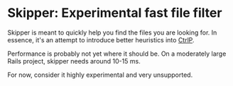 # Skipper: Experimental fast file filter #

Skipper is meant to quickly help you find the files you are looking for. In
essence, it's an attempt to introduce better heuristics into
[CtrlP](https://github.com/kien/ctrlp.vim).

Performance is probably not yet where it should be. On a moderately large Rails
project, skipper needs around 10-15 ms.

For now, consider it highly experimental and very unsupported.
